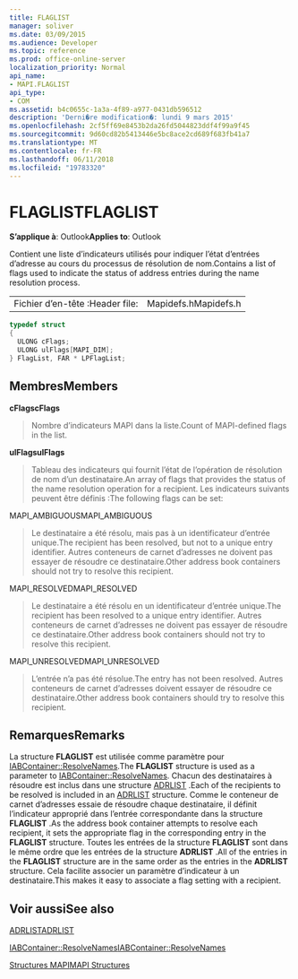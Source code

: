 ```yaml
---
title: FLAGLIST
manager: soliver
ms.date: 03/09/2015
ms.audience: Developer
ms.topic: reference
ms.prod: office-online-server
localization_priority: Normal
api_name:
- MAPI.FLAGLIST
api_type:
- COM
ms.assetid: b4c0655c-1a3a-4f89-a977-0431db596512
description: 'Derni�re modification�: lundi 9 mars 2015'
ms.openlocfilehash: 2cf5ff69e8453b2da26fd5044823ddf4f99a9f45
ms.sourcegitcommit: 9d60cd82b5413446e5bc8ace2cd689f683fb41a7
ms.translationtype: MT
ms.contentlocale: fr-FR
ms.lasthandoff: 06/11/2018
ms.locfileid: "19783320"
---
```

# <a name="flaglist"></a><span data-ttu-id="3d412-103">FLAGLIST</span><span class="sxs-lookup"><span data-stu-id="3d412-103">FLAGLIST</span></span>

  
  
<span data-ttu-id="3d412-104">**S’applique à**: Outlook</span><span class="sxs-lookup"><span data-stu-id="3d412-104">**Applies to**: Outlook</span></span> 
  
<span data-ttu-id="3d412-105">Contient une liste d’indicateurs utilisés pour indiquer l’état d’entrées d’adresse au cours du processus de résolution de nom.</span><span class="sxs-lookup"><span data-stu-id="3d412-105">Contains a list of flags used to indicate the status of address entries during the name resolution process.</span></span>
  
|||
|:-----|:-----|
|<span data-ttu-id="3d412-106">Fichier d’en-tête :</span><span class="sxs-lookup"><span data-stu-id="3d412-106">Header file:</span></span>  <br/> |<span data-ttu-id="3d412-107">Mapidefs.h</span><span class="sxs-lookup"><span data-stu-id="3d412-107">Mapidefs.h</span></span>  <br/> |
   
```cpp
typedef struct
{
  ULONG cFlags;
  ULONG ulFlags[MAPI_DIM];
} FlagList, FAR * LPFlagList;

```

## <a name="members"></a><span data-ttu-id="3d412-108">Membres</span><span class="sxs-lookup"><span data-stu-id="3d412-108">Members</span></span>

 <span data-ttu-id="3d412-109">**cFlags**</span><span class="sxs-lookup"><span data-stu-id="3d412-109">**cFlags**</span></span>
  
> <span data-ttu-id="3d412-110">Nombre d’indicateurs MAPI dans la liste.</span><span class="sxs-lookup"><span data-stu-id="3d412-110">Count of MAPI-defined flags in the list.</span></span>
    
 <span data-ttu-id="3d412-111">**ulFlags**</span><span class="sxs-lookup"><span data-stu-id="3d412-111">**ulFlags**</span></span>
  
> <span data-ttu-id="3d412-112">Tableau des indicateurs qui fournit l’état de l’opération de résolution de nom d’un destinataire.</span><span class="sxs-lookup"><span data-stu-id="3d412-112">An array of flags that provides the status of the name resolution operation for a recipient.</span></span> <span data-ttu-id="3d412-113">Les indicateurs suivants peuvent être définis :</span><span class="sxs-lookup"><span data-stu-id="3d412-113">The following flags can be set:</span></span>
    
<span data-ttu-id="3d412-114">MAPI_AMBIGUOUS</span><span class="sxs-lookup"><span data-stu-id="3d412-114">MAPI_AMBIGUOUS</span></span> 
  
> <span data-ttu-id="3d412-115">Le destinataire a été résolu, mais pas à un identificateur d’entrée unique.</span><span class="sxs-lookup"><span data-stu-id="3d412-115">The recipient has been resolved, but not to a unique entry identifier.</span></span> <span data-ttu-id="3d412-116">Autres conteneurs de carnet d’adresses ne doivent pas essayer de résoudre ce destinataire.</span><span class="sxs-lookup"><span data-stu-id="3d412-116">Other address book containers should not try to resolve this recipient.</span></span> 
    
<span data-ttu-id="3d412-117">MAPI_RESOLVED</span><span class="sxs-lookup"><span data-stu-id="3d412-117">MAPI_RESOLVED</span></span> 
  
> <span data-ttu-id="3d412-118">Le destinataire a été résolu en un identificateur d’entrée unique.</span><span class="sxs-lookup"><span data-stu-id="3d412-118">The recipient has been resolved to a unique entry identifier.</span></span> <span data-ttu-id="3d412-119">Autres conteneurs de carnet d’adresses ne doivent pas essayer de résoudre ce destinataire.</span><span class="sxs-lookup"><span data-stu-id="3d412-119">Other address book containers should not try to resolve this recipient.</span></span> 
    
<span data-ttu-id="3d412-120">MAPI_UNRESOLVED</span><span class="sxs-lookup"><span data-stu-id="3d412-120">MAPI_UNRESOLVED</span></span> 
  
> <span data-ttu-id="3d412-121">L’entrée n’a pas été résolue.</span><span class="sxs-lookup"><span data-stu-id="3d412-121">The entry has not been resolved.</span></span> <span data-ttu-id="3d412-122">Autres conteneurs de carnet d’adresses doivent essayer de résoudre ce destinataire.</span><span class="sxs-lookup"><span data-stu-id="3d412-122">Other address book containers should try to resolve this recipient.</span></span>
    
## <a name="remarks"></a><span data-ttu-id="3d412-123">Remarques</span><span class="sxs-lookup"><span data-stu-id="3d412-123">Remarks</span></span>

<span data-ttu-id="3d412-124">La structure **FLAGLIST** est utilisée comme paramètre pour [IABContainer::ResolveNames](iabcontainer-resolvenames.md).</span><span class="sxs-lookup"><span data-stu-id="3d412-124">The **FLAGLIST** structure is used as a parameter to [IABContainer::ResolveNames](iabcontainer-resolvenames.md).</span></span> <span data-ttu-id="3d412-125">Chacun des destinataires à résoudre est inclus dans une structure [ADRLIST](adrlist.md) .</span><span class="sxs-lookup"><span data-stu-id="3d412-125">Each of the recipients to be resolved is included in an [ADRLIST](adrlist.md) structure.</span></span> <span data-ttu-id="3d412-126">Comme le conteneur de carnet d’adresses essaie de résoudre chaque destinataire, il définit l’indicateur approprié dans l’entrée correspondante dans la structure **FLAGLIST** .</span><span class="sxs-lookup"><span data-stu-id="3d412-126">As the address book container attempts to resolve each recipient, it sets the appropriate flag in the corresponding entry in the **FLAGLIST** structure.</span></span> <span data-ttu-id="3d412-127">Toutes les entrées de la structure **FLAGLIST** sont dans le même ordre que les entrées de la structure **ADRLIST** .</span><span class="sxs-lookup"><span data-stu-id="3d412-127">All of the entries in the **FLAGLIST** structure are in the same order as the entries in the **ADRLIST** structure.</span></span> <span data-ttu-id="3d412-128">Cela facilite associer un paramètre d’indicateur à un destinataire.</span><span class="sxs-lookup"><span data-stu-id="3d412-128">This makes it easy to associate a flag setting with a recipient.</span></span> 
  
## <a name="see-also"></a><span data-ttu-id="3d412-129">Voir aussi</span><span class="sxs-lookup"><span data-stu-id="3d412-129">See also</span></span>



[<span data-ttu-id="3d412-130">ADRLIST</span><span class="sxs-lookup"><span data-stu-id="3d412-130">ADRLIST</span></span>](adrlist.md)
  
[<span data-ttu-id="3d412-131">IABContainer::ResolveNames</span><span class="sxs-lookup"><span data-stu-id="3d412-131">IABContainer::ResolveNames</span></span>](iabcontainer-resolvenames.md)


[<span data-ttu-id="3d412-132">Structures MAPI</span><span class="sxs-lookup"><span data-stu-id="3d412-132">MAPI Structures</span></span>](mapi-structures.md)

